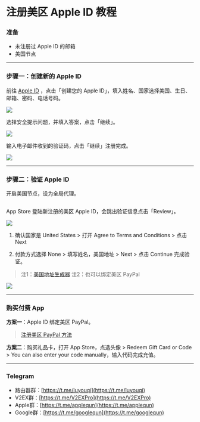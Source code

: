 # 注册美区 Apple ID 教程

### 准备

* 未注册过 Apple ID 的邮箱
* 美国节点

***

### 步骤一：创建新的 Apple ID

前往 [Apple ID](http://appleid.apple.com/) ，点击「创建您的 Apple ID」，填入姓名、国家选择美国、生日、邮箱、密码、电话号码。

![](pic/02.png)

选择安全提示问题，并填入答案，点击「继续」。

![](pic/03.png)

输入电子邮件收到的验证码，点击「继续」注册完成。

![](pic/04.png)

***

### 步骤二：验证 Apple ID

开启美国节点，设为全局代理。

<img src="pic/06.png" title="" alt="" data-align="center">

App Store 登陆新注册的美区 Apple ID，会跳出验证信息点击「Review」。

![](pic/07.jpg)

1. 确认国家是 United States > 打开 Agree to Terms and Conditions > 点击 Next

2. 付款方式选择 None > 填写姓名，美国地址 > Next > 点击 Continue 完成验证。

> 注1：[美国地址生成器](http://www.haoweichi.com)
> 注2：也可以绑定美区 PayPal

![](pic/08.jpg)

***

### 购买付费 App

**方案一**：Apple ID 绑定美区 PayPal。

> [注册美区 PayPal 方法](https://github.com/masonincn/PayPal-US)

**方案二**：购买礼品卡，打开 App Store，点选头像 > Redeem Gift Card or Code >  You can also enter your code manually，输入代码完成充值。

---

### Telegram

* 路由器群：[https://t.me/luyouqi](https://t.me/luyouqi)
* V2EX群：[https://t.me/V2EXPro](https://t.me/V2EXPro)
* Apple群：[https://t.me/applequn](https://t.me/applequn)
* Google群：[https://t.me/googlequn](https://t.me/googlequn)
